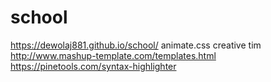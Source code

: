 # school
https://dewolaj881.github.io/school/
animate.css
creative tim
http://www.mashup-template.com/templates.html <br/>
https://pinetools.com/syntax-highlighter
